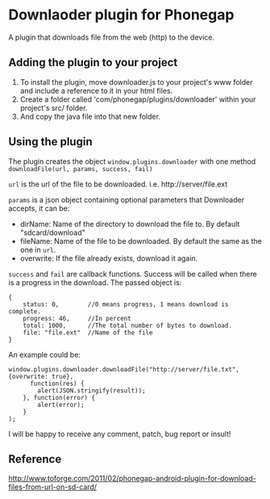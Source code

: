 # Downlaoder plugin for Phonegap #

A plugin that downloads file from the web (http) to the device.

## Adding the plugin to your project ##

1. To install the plugin, move downloader.js to your project's www folder and include a reference to it in your html files. 
2. Create a folder called 'com/phonegap/plugins/downloader' within your project's src/ folder.
3. And copy the java file into that new folder.

## Using the plugin ##

The plugin creates the object `window.plugins.downloader` with one method `downloadFile(url, params, success, fail)`

`url` is the url of the file to be downloaded. i.e. http://server/file.ext

`params` is a json object containing optional parameters that Downloader accepts, it can be:

* dirName: Name of the directory to download the file to. By default "sdcard/download"
* fileName: Name of the file to be downloaded. By default the same as the one in `url`.
* overwrite: If the file already exists, download it again.
 
`success` and `fail` are callback functions. Success will be called when there is a progress in the download. The passed object is:

    {
        status: 0,        //0 means progress, 1 means download is complete.
        progress: 46,     //In percent
        total: 1000,      //The total number of bytes to download.
        file: "file.ext"  //Name of the file
    }

An example could be:

    window.plugins.downloader.downloadFile("http://server/file.txt", {overwrite: true}, 
	      function(res) {
            alert(JSON.stringify(result));
        }, function(error) {
		    alert(error);
	    }
	);
	
I will be happy to receive any comment, patch,  bug report or insult!


## Reference ##

http://www.toforge.com/2011/02/phonegap-android-plugin-for-download-files-from-url-on-sd-card/
